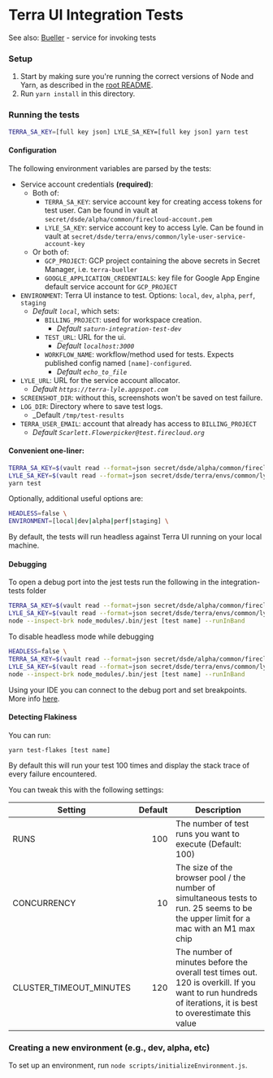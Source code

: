 # Terra UI Integration Tests

See also: [Bueller](Bueller.md) - service for invoking tests

### Setup

1. Start by making sure you're running the correct versions of Node and Yarn, as described in the [root README](../README.md).
2. Run `yarn install` in this directory.

### Running the tests

```sh
TERRA_SA_KEY=[full key json] LYLE_SA_KEY=[full key json] yarn test
```

#### Configuration
The following environment variables are parsed by the tests:

- Service account credentials **(required)**:
  - Both of:
    - `TERRA_SA_KEY`: service account key for creating access tokens for test user. Can be found in vault
      at `secret/dsde/alpha/common/firecloud-account.pem`
    - `LYLE_SA_KEY`: service account key to access Lyle. Can be found in vault
      at `secret/dsde/terra/envs/common/lyle-user-service-account-key`
  - Or both of:
    - `GCP_PROJECT`: GCP project containing the above secrets in Secret Manager, i.e. `terra-bueller`
    - `GOOGLE_APPLICATION_CREDENTIALS`: key file for Google App Engine default service account for `GCP_PROJECT`
- `ENVIRONMENT`: Terra UI instance to test. Options: `local`, `dev`, `alpha`, `perf`, `staging`
  * _Default `local`_, which sets:
    - `BILLING_PROJECT`: used for workspace creation.
      * _Default `saturn-integration-test-dev`_
    - `TEST_URL`: URL for the ui.
      * _Default `localhost:3000`_
    - `WORKFLOW_NAME`: workflow/method used for tests. Expects published config named `[name]-configured`.
      * _Default `echo_to_file`_
- `LYLE_URL`: URL for the service account allocator.
  * _Default `https://terra-lyle.appspot.com`_
- `SCREENSHOT_DIR`: without this, screenshots won't be saved on test failure.
- `LOG_DIR`: Directory where to save test logs.
  * _Default `/tmp/test-results`
- `TERRA_USER_EMAIL`: account that already has access to `BILLING_PROJECT`
  * _Default `Scarlett.Flowerpicker@test.firecloud.org`_

#### Convenient one-liner:

```sh
TERRA_SA_KEY=$(vault read --format=json secret/dsde/alpha/common/firecloud-account.pem | jq .data) \
LYLE_SA_KEY=$(vault read --format=json secret/dsde/terra/envs/common/lyle-user-service-account-key | jq .data) \
yarn test
```
Optionally, additional useful options are:

```sh
HEADLESS=false \
ENVIRONMENT=[local|dev|alpha|perf|staging] \
```
By default, the tests will run headless against Terra UI running on your local machine.

#### Debugging

To open a debug port into the jest tests run the following in the integration-tests folder

```sh
TERRA_SA_KEY=$(vault read --format=json secret/dsde/alpha/common/firecloud-account.pem | jq .data) \
LYLE_SA_KEY=$(vault read --format=json secret/dsde/terra/envs/common/lyle-user-service-account-key | jq .data) \
node --inspect-brk node_modules/.bin/jest [test name] --runInBand
```

To disable headless mode while debugging

```sh
HEADLESS=false \
TERRA_SA_KEY=$(vault read --format=json secret/dsde/alpha/common/firecloud-account.pem | jq .data) \
LYLE_SA_KEY=$(vault read --format=json secret/dsde/terra/envs/common/lyle-user-service-account-key | jq .data) \
node --inspect-brk node_modules/.bin/jest [test name] --runInBand
```

Using your IDE you can connect to the debug port and set breakpoints. More
info [here](https://jestjs.io/docs/en/troubleshooting).

#### Detecting Flakiness

You can run:

```
yarn test-flakes [test name]
```

By default this will run your test 100 times and display the stack trace of every failure encountered.

You can tweak this with the following settings:

Setting | Default | Description
--------|-------:|------------|
RUNS | 100 | The number of test runs you want to execute (Default: 100)
CONCURRENCY | 10 | The size of the browser pool / the number of simultaneous tests to run. 25 seems to be the upper limit for a mac with an M1 max chip
CLUSTER_TIMEOUT_MINUTES | 120 | The number of minutes before the overall test times out. 120 is overkill. If you want to run hundreds of iterations, it is best to overestimate this value
### Creating a new environment (e.g., dev, alpha, etc)
To set up an environment, run `node scripts/initializeEnvironment.js`.
